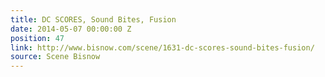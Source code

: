 ```yaml
---
title: DC SCORES, Sound Bites, Fusion
date: 2014-05-07 00:00:00 Z
position: 47
link: http://www.bisnow.com/scene/1631-dc-scores-sound-bites-fusion/
source: Scene Bisnow
---
```


